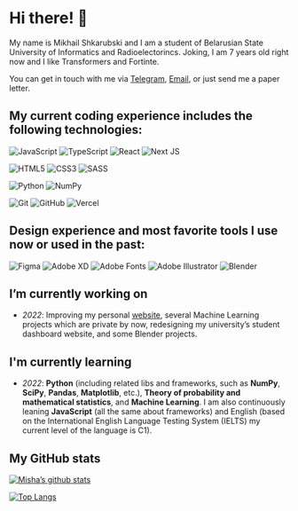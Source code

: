 <h1>Hi there! 🖖</h1>

My name is Mikhail Shkarubski and I am a student of Belarusian State University of Informatics and Radioelectorincs. Joking, I am 7 years old right now and I like Transformers and Fortinte.

You can get in touch with me via [Telegram](https://t.me/insidioussix), [Email](https://mail.google.com/mail/u/0/#inbox?compose=VpCqJTChKlPCGwVmSnrvBRjSbCmkqwdQgKMTGmxlNVmqcJGtSlNQxQmxcrgNbMXgSlXvfKG), or just send me a paper letter.

<h2>My current coding experience includes the following technologies:</h2>
  
   ![JavaScript](https://img.shields.io/badge/javascript-%23323330.svg?style=for-the-badge&logo=javascript&logoColor=%23F7DF1E)
   ![TypeScript](https://img.shields.io/badge/typescript-%23007ACC.svg?style=for-the-badge&logo=typescript&logoColor=white)
   ![React](https://img.shields.io/badge/react-%2320232a.svg?style=for-the-badge&logo=react&logoColor=%2361DAFB)
   ![Next JS](https://img.shields.io/badge/Next-black?style=for-the-badge&logo=next.js&logoColor=white)
   
   ![HTML5](https://img.shields.io/badge/html5-%23E34F26.svg?style=for-the-badge&logo=html5&logoColor=white)
   ![CSS3](https://img.shields.io/badge/css3-%231572B6.svg?style=for-the-badge&logo=css3&logoColor=white)
   ![SASS](https://img.shields.io/badge/SASS-hotpink.svg?style=for-the-badge&logo=SASS&logoColor=white)
   
   ![Python](https://img.shields.io/badge/python-3670A0?style=for-the-badge&logo=python&logoColor=ffdd54)
   ![NumPy](https://img.shields.io/badge/numpy-%23013243.svg?style=for-the-badge&logo=numpy&logoColor=white)

   ![Git](https://img.shields.io/badge/git-%23F05033.svg?style=for-the-badge&logo=git&logoColor=white)
   ![GitHub](https://img.shields.io/badge/github-%23121011.svg?style=for-the-badge&logo=github&logoColor=white)
   ![Vercel](https://img.shields.io/badge/vercel-%23000000.svg?style=for-the-badge&logo=vercel&logoColor=white)

<h2>Design experience and most favorite tools I use now or used in the past:</h2>

   ![Figma](https://img.shields.io/badge/figma-%23F24E1E.svg?style=for-the-badge&logo=figma&logoColor=white)
   ![Adobe XD](https://img.shields.io/badge/Adobe%20XD-470137?style=for-the-badge&logo=Adobe%20XD&logoColor=#FF61F6)
   ![Adobe Fonts](https://img.shields.io/badge/Adobe%20Fonts-000B1D.svg?style=for-the-badge&logo=Adobe%20Fonts&logoColor=white)
   ![Adobe Illustrator](https://img.shields.io/badge/adobe%20illustrator-%23FF9A00.svg?style=for-the-badge&logo=adobe%20illustrator&logoColor=white)
   ![Blender](https://img.shields.io/badge/blender-%23F5792A.svg?style=for-the-badge&logo=blender&logoColor=white)
  

<h2>I’m currently working on</h2>

- *2022*: Improving my personal [website](https://alley.vercel.app), several Machine Learning projects which are private by now, redesigning my university’s student dashboard website, and some Blender projects.

<h2>I'm currently learning</h2>

- *2022*: **Python** (including related libs and frameworks, such as **NumPy**, **SciPy**, **Pandas**, **Matplotlib**, etc.), **Theory of probability and mathematical statistics**, and **Machine Learning**. I am also continuously leaning **JavaScript** (all the same about frameworks) and English (based on the International English Language Testing System (IELTS) my current level of the language is C1). 

<h2>My GitHub stats</h2>

[![Misha’s github stats](https://github-readme-stats.vercel.app/api?username=mishashkarubski)](https://github.com/mishashkarubski)

[![Top Langs](https://github-readme-stats.vercel.app/api/top-langs/?username=mishashkarubski&layout=compact)](https://github.com/mishashkarubski)
